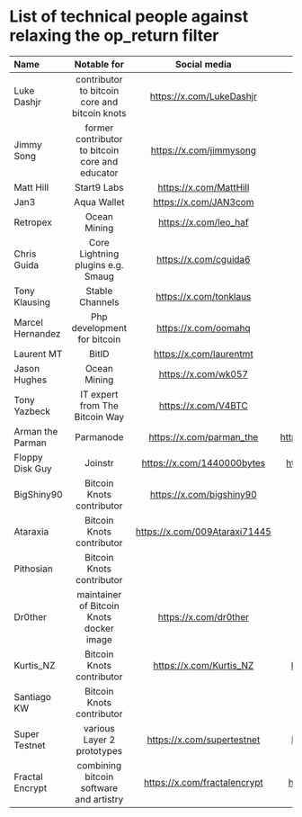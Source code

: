 # List of technical people against relaxing the op_return filter

| Name | Notable for | Social media | Github | Count |
| :------- | :-------: | :------: | :-------: | -------: |
| Luke Dashjr  | contributor to bitcoin core and bitcoin knots  | https://x.com/LukeDashjr  | https://github.com/luke-jr  | 1 |
| Jimmy Song | former contributor to bitcoin core and educator | https://x.com/jimmysong | https://github.com/jimmysong | 2 |
| Matt Hill | Start9 Labs | https://x.com/MattHill | https://github.com/MattDHill | 3 |
| Jan3 | Aqua Wallet | https://x.com/JAN3com | | 4 |
| Retropex | Ocean Mining | https://x.com/leo_haf | https://github.com/retropex | 5 |
| Chris Guida | Core Lightning plugins e.g. Smaug | https://x.com/cguida6 | https://github.com/chrisguida | 6 |
| Tony Klausing | Stable Channels | https://x.com/tonklaus | https://github.com/toneloc | 7 |
| Marcel Hernandez | Php development for bitcoin | https://x.com/oomahq | https://github.com/1ma | 8 |
| Laurent MT | BitID | https://x.com/laurentmt | https://github.com/LaurentMT | 9 |
| Jason Hughes | Ocean Mining | https://x.com/wk057 | | 10 |
| Tony Yazbeck | IT expert from The Bitcoin Way | https://x.com/V4BTC | | 11 |
| Arman the Parman | Parmanode | https://x.com/parman_the | https://github.com/ArmanTheParman | 12 |
| Floppy Disk Guy | Joinstr | https://x.com/1440000bytes | https://github.com/1440000bytes | 13 |
| BigShiny90 | Bitcoin Knots contributor | https://x.com/bigshiny90 | https://github.com/bigshiny90 | 14 |
| Ataraxia | Bitcoin Knots contributor | https://x.com/009Ataraxi71445 | https://github.com/ataraxia009 | 15 |
| Pithosian | Bitcoin Knots contributor | | https://github.com/pithosian | 16 |
| Dr0ther | maintainer of Bitcoin Knots docker image | https://x.com/dr0ther | https://github.com/dr0ther | 17 |
| Kurtis_NZ | Bitcoin Knots contributor | https://x.com/Kurtis_NZ | https://github.com/KurtisStirling | 18 |
| Santiago KW | Bitcoin Knots contributor | | https://github.com/kwsantiago | 19 |
| Super Testnet | various Layer 2 prototypes | https://x.com/supertestnet | https://github.com/supertestnet | 20 |
| Fractal Encrypt | combining bitcoin software and artistry | https://x.com/fractalencrypt | https://github.com/fractalencrypt | 21 |
